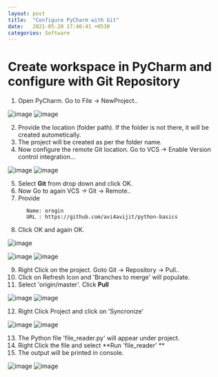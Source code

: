 ```yaml
---
layout: post
title:  "Configure PyCharm with Git"
date:   2021-05-20 17:46:41 +0530
categories: Software
---
```


# Create workspace in PyCharm and configure with Git Repository

1. Open PyCharm. Go to File -> NewProject.. 

![image](https://user-images.githubusercontent.com/39100362/119177444-f5ad6700-ba89-11eb-952f-f586a3b739c2.png) ![image](https://user-images.githubusercontent.com/39100362/119177978-b59ab400-ba8a-11eb-9647-4fd24a9faa38.png)

2. Provide the location (folder path). If the folder is not there, it will be created autometically.
3. The project will be created as per the folder name.
4. Now configure the remote Git location. Go to VCS -> Enable Version control integration...

![image](https://user-images.githubusercontent.com/39100362/119178661-a23c1880-ba8b-11eb-9026-157037826f10.png) ![image](https://user-images.githubusercontent.com/39100362/119178795-ce579980-ba8b-11eb-852e-9437acf1ed08.png)

5. Select **Git** from drop down and click OK.
6. Now Go to again VCS -> Git -> Remote..
7. Provide 
```
      Name: orogin
      URL : https://github.com/avi4avijit/python-basics
```
8. Click OK and again OK. 

![image](https://user-images.githubusercontent.com/39100362/119179618-c3513900-ba8c-11eb-8a1c-b11fe9a43286.png)

![image](https://user-images.githubusercontent.com/39100362/119179669-d49a4580-ba8c-11eb-8d68-302cb8f5b825.png)  ![image](https://user-images.githubusercontent.com/39100362/119179694-df54da80-ba8c-11eb-9756-e7b53a64edf1.png)

9. Right Click on the project. Goto Git -> Repository -> Pull..
10. Click on Refresh Icon and 'Branches to merge' will populate. 
11. Select 'origin/master'. Click **Pull** 

![image](https://user-images.githubusercontent.com/39100362/119180469-f811c000-ba8d-11eb-9c14-8a7dd15a58cb.png)  ![image](https://user-images.githubusercontent.com/39100362/119180605-20012380-ba8e-11eb-8a22-bb7fd2fcb11d.png)

12. Right Click Project and click on 'Syncronize<project name>'
  
![image](https://user-images.githubusercontent.com/39100362/119180773-5a6ac080-ba8e-11eb-8915-ddf15545a960.png) ![image](https://user-images.githubusercontent.com/39100362/119180820-69ea0980-ba8e-11eb-878a-b6d6ab8771ed.png)

13. The Python file 'file_reader.py' will appear under project. 
14. Right Click the file and select **Run 'file_reader' **
15. The output will be printed in console.
  
![image](https://user-images.githubusercontent.com/39100362/119181132-cd743700-ba8e-11eb-803d-a5c0b1c39382.png) ![image](https://user-images.githubusercontent.com/39100362/119181159-d402ae80-ba8e-11eb-98b1-8e38b51ff814.png)


   


